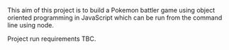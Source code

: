 This aim of this project is to build a Pokemon battler game using object oriented programming in JavaScript which can be run from the command line using node.

Project run requirements TBC.
